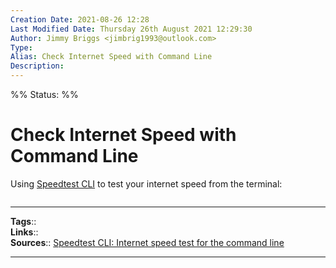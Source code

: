 ```yaml
---
Creation Date: 2021-08-26 12:28
Last Modified Date: Thursday 26th August 2021 12:29:30
Author: Jimmy Briggs <jimbrig1993@outlook.com>
Type:
Alias: Check Internet Speed with Command Line
Description:
---
```

%%
Status: 
%%

# Check Internet Speed with Command Line

Using [Speedtest CLI](https://speedtest.net/apps/cli) to test your internet speed from the terminal:

```powershell

```


---

**Tags**::  
**Links**::  
**Sources**::  [Speedtest CLI: Internet speed test for the command line](https://www.speedtest.net/apps/cli)

---
